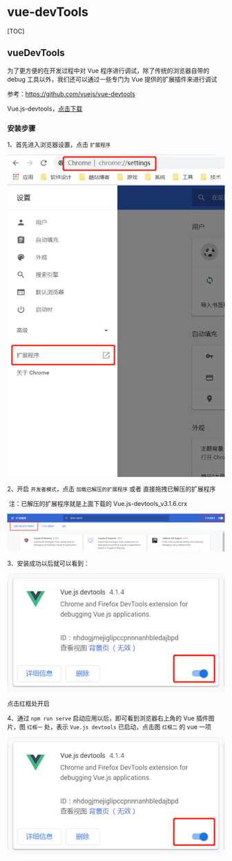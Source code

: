 # vue-devTools

[TOC]

## vueDevTools

为了更方便的在开发过程中对 Vue 程序进行调试，除了传统的浏览器自带的 debug 工具以外，我们还可以通过一些专门为 Vue 提供的扩展插件来进行调试

参考：<https://github.com/vuejs/vue-devtools>

Vue.js-devtools，[点击下载](./assets/Vue.js-devtools_v3.1.6.crx)

### 安装步骤

1、首先进入浏览器设置，点击 `扩展程序`

![img](assets/vue-devTools-1.png)

2、开启 `开发者模式`，点击 `加载已解压的扩展程序` 或者 直接拖拽已解压的扩展程序

​ 注：已解压的扩展程序就是上面下载的 Vue.js-devtools_v3.1.6.crx

![img](assets/vue-devTools-2.png)

3、安装成功以后就可以看到：

![img](assets/vue-devTools-3.png)

点击红框处开启

4、通过 `npm run serve` 启动应用以后，即可看到浏览器右上角的 Vue 插件图片，图 `红框一` 处，表示 `Vue.js devtools` 已启动，点击图 `红框二` 的 vue 一项

![img](assets/vue-devTools-3.png)
